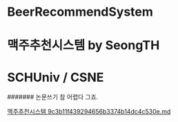 # BeerRecommendSystem
# 맥주추천시스템 by SeongTH
# SCHUniv / CSNE

####### 논문쓰기 참 어렵다 그죠.

[맥주추천시스템 9c3b11f439294656b3374b14dc4c530e.md](https://github.com/SEONGTH/BeerRecommendSystem/files/10227014/9c3b11f439294656b3374b14dc4c530e.md)
